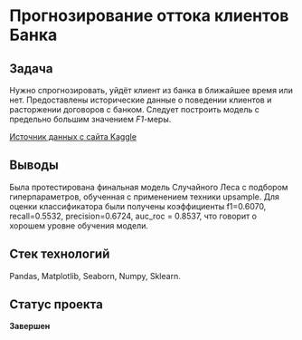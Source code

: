 # Прогнозирование оттока клиентов Банка

## Задача

Нужно спрогнозировать, уйдёт клиент из банка в ближайшее время или нет. Предоставлены исторические данные о поведении клиентов и расторжении договоров с банком. Следует построить модель с предельно большим значением *F1*-меры.

[Источник данных с сайта Kaggle](https://www.kaggle.com/barelydedicated/bank-customer-churn-modeling)

## Выводы

Была протестирована финальная модель Случайного Леса с подбором гиперпараметров, обученная с применением техники upsample.
Для оценки классификатора были получены коэффициенты f1=0.6070, recall=0.5532, precision=0.6724, auc_roc = 0.8537, что говорит о хорошем уровне обучения модели.

## Стек технологий

Pandas, Matplotlib, Seaborn, Numpy, Sklearn.

## Статус проекта

**Завершен**
